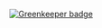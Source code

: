 

[![Greenkeeper badge](https://badges.greenkeeper.io/marcus-sa/trinity-plugin-api.svg)](https://greenkeeper.io/)